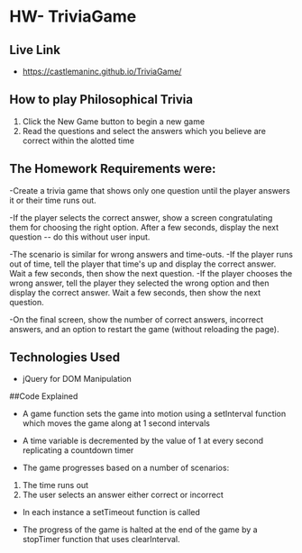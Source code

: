 # HW- TriviaGame

## Live Link 
 - https://castlemaninc.github.io/TriviaGame/

## How to play Philosophical Trivia
 1. Click the New Game button to begin a new game
 2. Read the questions and select the answers which you believe are correct within the alotted time
	
## The Homework Requirements were: 


-Create a trivia game that shows only one question until the player answers it or their time runs out.


-If the player selects the correct answer, show a screen congratulating them for choosing the right option. After a few seconds, display the next question -- do this without user input.


-The scenario is similar for wrong answers and time-outs.
-If the player runs out of time, tell the player that time's up and display the correct answer. Wait a few seconds, then show the next question.
-If the player chooses the wrong answer, tell the player they selected the wrong option and then display the correct answer. Wait a few seconds, then show the next question.


-On the final screen, show the number of correct answers, incorrect answers, and an option to restart the game (without reloading the page).

## Technologies Used
- jQuery for DOM Manipulation

##Code Explained 

- A game function sets the game into motion using a setInterval function which moves the game along at 1 second intervals 
- A time variable is decremented by the value of 1 at every second replicating a countdown timer 

- The game progresses based on a number of scenarios:
1. The time runs out
2. The user selects an answer either correct or incorrect 

- In each instance a setTimeout function is called 

- The progress of the game is halted at the end of the game by a stopTimer function that uses clearInterval. 


